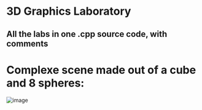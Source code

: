 # 3D Graphics Laboratory

## All the labs in one .cpp source code, with comments

# Complexe scene made out of a cube and 8 spheres: 
![image](https://github.com/user-attachments/assets/7fdaee70-59ef-48b0-ba6d-fc4fdd3283d9)
